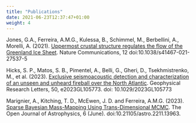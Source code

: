 ```yaml
---
title: "Publications"
date: 2021-06-23T12:37:47+01:00
weight: 4
---
```


Jones, G.A., Ferreira, A.M.G., Kulessa, B., Schimmel, M., Berbellini, A., Morelli, A. (2021). [Uppermost crustal structure regulates the flow of the Greenland Ice Sheet](https://www.nature.com/articles/s41467-021-27537-5). Nature Communications, 12 doi:10.1038/s41467-021-27537-5

Hicks, S. P., Matos, S. B., Pimentel, A., Belli, G., Gheri, D., Tsekhmistrenko, M., et al. (2023). [Exclusive seismoacoustic detection and characterization of an unseen and unheard fireball over the North Atlantic](https://agupubs.onlinelibrary.wiley.com/doi/full/10.1029/2023GL105773). Geophysical Research Letters, 50, e2023GL105773. doi: 10.1029/2023GL105773 

Marignier, A., Kitching, T. D., McEwen, J. D. and Ferreira, A.M.G. (2023). [Sparse Bayesian Mass-Mapping Using Trans-Dimensional MCMC](https://astro.theoj.org/article/81253-sparse-bayesian-mass-mapping-using-trans-dimensional-mcmc). The Open Journal of Astrophysics, 6 (June). doi:10.21105/astro.2211.13963.

